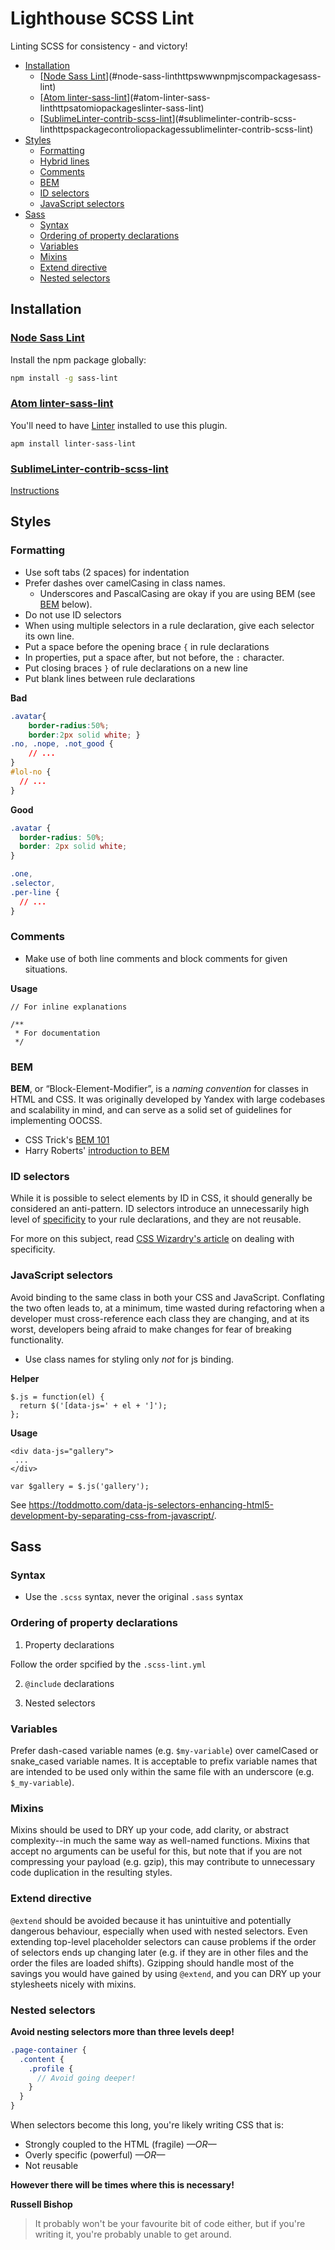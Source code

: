# Lighthouse SCSS Lint

Linting SCSS for consistency - and victory!

<!-- TOC depthFrom:2 depthTo:6 withLinks:1 updateOnSave:1 orderedList:0 -->

- [Installation](#installation)
	- [[Node Sass Lint](https://www.npmjs.com/package/sass-lint)](#node-sass-linthttpswwwnpmjscompackagesass-lint)
	- [[Atom linter-sass-lint](https://atom.io/packages/linter-sass-lint)](#atom-linter-sass-linthttpsatomiopackageslinter-sass-lint)
	- [[Sublime​Linter-contrib-scss-lint](https://packagecontrol.io/packages/SublimeLinter-contrib-scss-lint)](#sublimelinter-contrib-scss-linthttpspackagecontroliopackagessublimelinter-contrib-scss-lint)
- [Styles](#styles)
	- [Formatting](#formatting)
	- [Hybrid lines](#hybrid-lines)
	- [Comments](#comments)
	- [BEM](#bem)
	- [ID selectors](#id-selectors)
	- [JavaScript selectors](#javascript-selectors)
- [Sass](#sass)
	- [Syntax](#syntax)
	- [Ordering of property declarations](#ordering-of-property-declarations)
	- [Variables](#variables)
	- [Mixins](#mixins)
	- [Extend directive](#extend-directive)
	- [Nested selectors](#nested-selectors)

<!-- /TOC -->

## Installation

### [Node Sass Lint](https://www.npmjs.com/package/sass-lint)

Install the npm package globally:

```bash
npm install -g sass-lint
```

### [Atom linter-sass-lint](https://atom.io/packages/linter-sass-lint)

You'll need to have [Linter](https://atom.io/packages/linter) installed to use this plugin.

```
apm install linter-sass-lint
```

### [Sublime​Linter-contrib-scss-lint](https://packagecontrol.io/packages/SublimeLinter-contrib-scss-lint)

[Instructions](https://packagecontrol.io/packages/SublimeLinter-contrib-scss-lint)

## Styles

### Formatting

* Use soft tabs (2 spaces) for indentation
* Prefer dashes over camelCasing in class names.
  - Underscores and PascalCasing are okay if you are using BEM (see [BEM](#bem) below).
* Do not use ID selectors
* When using multiple selectors in a rule declaration, give each selector its own line.
* Put a space before the opening brace `{` in rule declarations
* In properties, put a space after, but not before, the `:` character.
* Put closing braces `}` of rule declarations on a new line
* Put blank lines between rule declarations

**Bad**

```css
.avatar{
    border-radius:50%;
    border:2px solid white; }
.no, .nope, .not_good {
    // ...
}
#lol-no {
  // ...
}
```

**Good**

```css
.avatar {
  border-radius: 50%;
  border: 2px solid white;
}

.one,
.selector,
.per-line {
  // ...
}
```

### Comments

* Make use of both line comments and block comments for given situations.


**Usage**
```
// For inline explanations

/**
 * For documentation
 */
```

### BEM

<!-- TODO: Rules and links for BEM -->

**BEM**, or “Block-Element-Modifier”, is a _naming convention_ for classes in HTML and CSS. It was originally developed by Yandex with large codebases and scalability in mind, and can serve as a solid set of guidelines for implementing OOCSS.

  * CSS Trick's [BEM 101](https://css-tricks.com/bem-101/)
  * Harry Roberts' [introduction to BEM](http://csswizardry.com/2013/01/mindbemding-getting-your-head-round-bem-syntax/)

### ID selectors

While it is possible to select elements by ID in CSS, it should generally be considered an anti-pattern. ID selectors introduce an unnecessarily high level of [specificity](https://developer.mozilla.org/en-US/docs/Web/CSS/Specificity) to your rule declarations, and they are not reusable.

For more on this subject, read [CSS Wizardry's article](http://csswizardry.com/2014/07/hacks-for-dealing-with-specificity/) on dealing with specificity.

### JavaScript selectors

Avoid binding to the same class in both your CSS and JavaScript. Conflating the two often leads to, at a minimum, time wasted during refactoring when a developer must cross-reference each class they are changing, and at its worst, developers being afraid to make changes for fear of breaking functionality.

* Use class names for styling only _not_ for js binding.

**Helper**

```
$.js = function(el) {
  return $('[data-js=' + el + ']');
};
```

**Usage**
```
<div data-js="gallery">
 ...
</div>

var $gallery = $.js('gallery');
```

See https://toddmotto.com/data-js-selectors-enhancing-html5-development-by-separating-css-from-javascript/.

## Sass

### Syntax

* Use the `.scss` syntax, never the original `.sass` syntax

### Ordering of property declarations

1. Property declarations

Follow the order spcified by the `.scss-lint.yml`

2. `@include` declarations

<!-- TODO: Specify mixin <-> property order -->

3. Nested selectors

<!-- TODO: Specify nested selector property order -->

### Variables

Prefer dash-cased variable names (e.g. `$my-variable`) over camelCased or snake_cased variable names. It is acceptable to prefix variable names that are intended to be used only within the same file with an underscore (e.g. `$_my-variable`).

### Mixins

Mixins should be used to DRY up your code, add clarity, or abstract complexity--in much the same way as well-named functions. Mixins that accept no arguments can be useful for this, but note that if you are not compressing your payload (e.g. gzip), this may contribute to unnecessary code duplication in the resulting styles.

### Extend directive

`@extend` should be avoided because it has unintuitive and potentially dangerous behaviour, especially when used with nested selectors. Even extending top-level placeholder selectors can cause problems if the order of selectors ends up changing later (e.g. if they are in other files and the order the files are loaded shifts). Gzipping should handle most of the savings you would have gained by using `@extend`, and you can DRY up your stylesheets nicely with mixins.

### Nested selectors

**Avoid nesting selectors more than three levels deep!**

```scss
.page-container {
  .content {
    .profile {
      // Avoid going deeper!
    }
  }
}
```

When selectors become this long, you're likely writing CSS that is:

* Strongly coupled to the HTML (fragile) *—OR—*
* Overly specific (powerful) *—OR—*
* Not reusable

**However there will be times where this is necessary!**

**Russell Bishop**

> It probably won't be your favourite bit of code either, but if you're writing it, you're probably unable to get around.
